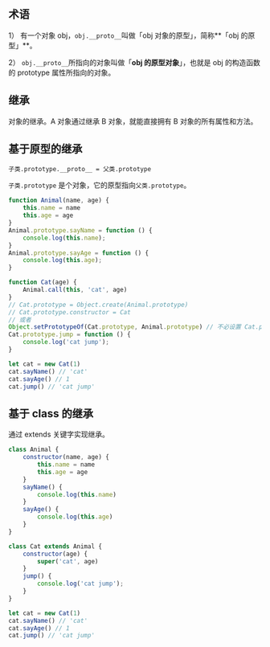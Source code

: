 ## 术语

1） 有一个对象 obj，`obj.__proto__`叫做「obj 对象的原型」，简称**「obj 的原型」**。

2） `obj.__proto__`所指向的对象叫做「**obj 的原型对象**」，也就是 obj 的构造函数的 prototype 属性所指向的对象。

## 继承

对象的继承。A 对象通过继承 B 对象，就能直接拥有 B 对象的所有属性和方法。

## 基于原型的继承

`子类.prototype.__proto__ = 父类.prototype`

`子类.prototype` 是个对象，它的原型指向`父类.prototype`。

```js
function Animal(name, age) {
    this.name = name
    this.age = age
}
Animal.prototype.sayName = function () {
    console.log(this.name);
}
Animal.prototype.sayAge = function () {
    console.log(this.age);
}

function Cat(age) {
    Animal.call(this, 'cat', age)
}
// Cat.prototype = Object.create(Animal.prototype)
// Cat.prototype.constructor = Cat
// 或者
Object.setPrototypeOf(Cat.prototype, Animal.prototype) // 不必设置 Cat.prototype.constructor = Cat
Cat.prototype.jump = function () {
    console.log('cat jump');
}

let cat = new Cat(1)
cat.sayName() // 'cat'
cat.sayAge() // 1
cat.jump() // 'cat jump'
```

## 基于 class 的继承

通过 extends 关键字实现继承。

```js
class Animal {
    constructor(name, age) {
        this.name = name
        this.age = age
    }
    sayName() {
        console.log(this.name)
    }
    sayAge() {
        console.log(this.age)
    }
}

class Cat extends Animal {
    constructor(age) {
        super('cat', age)
    }
    jump() {
        console.log('cat jump');
    }
}

let cat = new Cat(1)
cat.sayName() // 'cat'
cat.sayAge() // 1
cat.jump() // 'cat jump'
```


